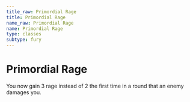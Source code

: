 ```yaml
---
title_raw: Primordial Rage
title: Primordial Rage
name_raw: Primordial Rage
name: Primordial Rage
type: classes
subtype: fury
---
```


# Primordial Rage

You now gain 3 rage instead of 2 the first time in a round that an enemy damages you.
